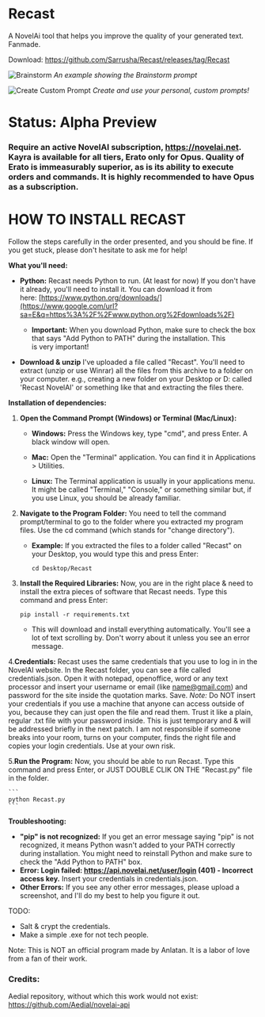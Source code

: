 # Recast
A NovelAi tool that helps you improve the quality of your generated text. Fanmade. 

Download: https://github.com/Sarrusha/Recast/releases/tag/Recast

![Brainstorm](https://github.com/user-attachments/assets/9441f08a-b01b-4da5-b060-1324a38209ee)
*An example showing the Brainstorm prompt*

![Create Custom Prompt](https://github.com/user-attachments/assets/cc281e29-3ef4-49e5-a468-7de5ce898bf3)
*Create and use your personal, custom prompts!*
  

# Status: Alpha Preview

### Require an active NovelAI subscription, https://novelai.net. Kayra is available for all tiers, Erato only for Opus. Quality of Erato is immeasurably superior, as is its ability to execute orders and commands. It is highly recommended to have Opus as a subscription.

# HOW TO INSTALL RECAST
Follow the steps carefully in the order presented, and you should be fine. If you get stuck, please don't hesitate to ask me for help! 

**What you'll need:**
- **Python:** Recast needs Python to run. (At least for now) If you don't have it already, you'll need to install it. You can download it from here: [https://www.python.org/downloads/](https://www.google.com/url?sa=E&q=https%3A%2F%2Fwww.python.org%2Fdownloads%2F)
    
    - **Important:** When you download Python, make sure to check the box that says "Add Python to PATH" during the installation. This is very important!
       
- **Download & unzip** I've uploaded a file called "Recast". You'll need to extract (unzip or use Winrar) all the files from this archive to a folder on your computer. e.g., creating a new folder on your Desktop or D: called 'Recast NovelAI' or something like that and extracting the files there.    

**Installation of dependencies:**
1. **Open the Command Prompt (Windows) or Terminal (Mac/Linux):**
    - **Windows:** Press the Windows key, type "cmd", and press Enter. A black window will open.
   
    - **Mac:** Open the "Terminal" application. You can find it in Applications > Utilities.

    - **Linux:** The Terminal application is usually in your applications menu. It might be called "Terminal," "Console," or something similar but, if you use Linux, you should be already familiar.

2. **Navigate to the Program Folder:** You need to tell the command prompt/terminal to go to the folder where you extracted my program files. Use the cd command (which stands for "change directory").
    
    - **Example:** If you extracted the files to a folder called "Recast" on your Desktop, you would type this and press Enter:
        
        ```
        cd Desktop/Recast
        ```        
3. **Install the Required Libraries:** Now, you are in the right place & need to install the extra pieces of software that Recast needs. Type this command and press Enter:
 
    ```
    pip install -r requirements.txt
    ```

    - This will download and install everything automatically. You'll see a lot of text scrolling by. Don't worry about it unless you see an error message.

4.**Credentials:** Recast uses the same credentials that you use to log in in the NovelAI website. In the Recast folder, you can see a file called credentials.json. Open it with notepad, openoffice, word or any text processor and insert your username or email (like name@gmail.com) and password for the site inside the quotation marks. 
    Save. *Note:* Do NOT insert your credentials if you use a machine that anyone can access outside of you, because they can just open the file and read them. Trust it like a plain, regular .txt file with your password inside. This is just temporary and & will be addressed briefly in the next patch. I am not responsible if someone breaks into your room, turns on your computer, finds the right file and copies your login credentials. Use at your own risk.

5.**Run the Program:** Now, you should be able to run Recast. Type this command and press Enter, or JUST DOUBLE CLIK ON THE "Recast.py" file in the folder.

    ```
    python Recast.py
    ```


**Troubleshooting:**
- **"pip" is not recognized:** If you get an error message saying "pip" is not recognized, it means Python wasn't added to your PATH correctly during installation. You might need to reinstall Python and make sure to check the "Add Python to PATH" box.
- **Error: Login failed: https://api.novelai.net/user/login (401) - Incorrect access key.** Insert your credentials in credentials.json.
- **Other Errors:** If you see any other error messages, please upload a screenshot, and I'll do my best to help you figure it out.

TODO:
- Salt & crypt the credentials.
- Make a simple .exe for not tech people.

Note: This is NOT an official program made by Anlatan. It is a labor of love from a fan of their work. 

### Credits:
Aedial repository, without which this work would not exist:
https://github.com/Aedial/novelai-api

